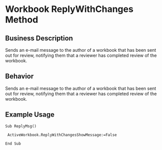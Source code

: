 # Workbook ReplyWithChanges Method

## Business Description
Sends an e-mail message to the author of a workbook that has been sent out for review, notifying them that a reviewer has completed review of the workbook.

## Behavior
Sends an e-mail message to the author of a workbook that has been sent out for review, notifying them that a reviewer has completed review of the workbook.

## Example Usage
```vba
Sub ReplyMsg() 
 
 ActiveWorkbook.ReplyWithChangesShowMessage:=False 
 
End Sub
```